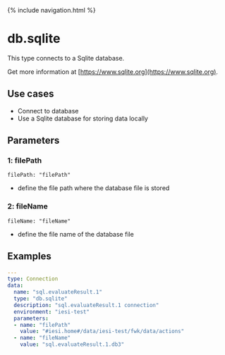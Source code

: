 {% include navigation.html %}

# db.sqlite

This type connects to a Sqlite database.

Get more information at [https://www.sqlite.org](https://www.sqlite.org).

## Use cases

* Connect to database
* Use a Sqlite database for storing data locally

## Parameters

### 1: filePath

`filePath: "filePath"`
* define the file path where the database file is stored

### 2: fileName

`fileName: "fileName"`
* define the file name of the database file

## Examples

```yaml
---
type: Connection
data:
  name: "sql.evaluateResult.1"
  type: "db.sqlite"
  description: "sql.evaluateResult.1 connection"
  environment: "iesi-test"
  parameters:
  - name: "filePath"
    value: "#iesi.home#/data/iesi-test/fwk/data/actions"
  - name: "fileName"
    value: "sql.evaluateResult.1.db3"
```
